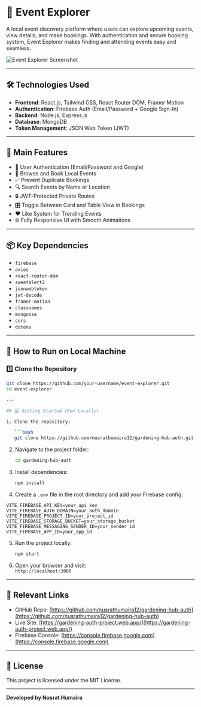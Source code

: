 # 🎉 Event Explorer

A local event discovery platform where users can explore upcoming events, view details, and make bookings. With authentication and secure booking system, Event Explorer makes finding and attending events easy and seamless.

![Event Explorer Screenshot](./screenshot.png) <!-- তোমার স্ক্রিনশটের রিলেটিভ পাথ/লিংক দাও এখানে -->

---

## 🛠️ Technologies Used

- **Frontend**: React.js, Tailwind CSS, React Router DOM, Framer Motion  
- **Authentication**: Firebase Auth (Email/Password + Google Sign-In)  
- **Backend**: Node.js, Express.js  
- **Database**: MongoDB  
- **Token Management**: JSON Web Token (JWT)

---

## 🚀 Main Features

- 🔐 User Authentication (Email/Password and Google)
- 📅 Browse and Book Local Events
- ✅ Prevent Duplicate Bookings
- 🔍 Search Events by Name or Location
- 🔒 JWT-Protected Private Routes
- 🎛️ Toggle Between Card and Table View in Bookings
- ❤️ Like System for Trending Events
- 🌐 Fully Responsive UI with Smooth Animations

---

## 📦 Key Dependencies

- `firebase`  
- `axios`  
- `react-router-dom`  
- `sweetalert2`  
- `jsonwebtoken`  
- `jwt-decode`  
- `framer-motion`  
- `classnames`  
- `mongoose`  
- `cors`  
- `dotenv`

---

## 🧪 How to Run on Local Machine

### 1️⃣ Clone the Repository

```bash
git clone https://github.com/your-username/event-explorer.git
cd event-explorer

---

## 💻 Getting Started (Run Locally)

1. Clone the repository:

   ```bash
   git clone https://github.com/nusrathumaira12/gardening-hub-auth.git
   ```

2. Navigate to the project folder:

   ```bash
   cd gardening-hub-auth
   ```

3. Install dependencies:

   ```bash
   npm install
   ```

4. Create a `.env` file in the root directory and add your Firebase config:

```env
VITE_FIREBASE_API_KEY=your_api_key
VITE_FIREBASE_AUTH_DOMAIN=your_auth_domain
VITE_FIREBASE_PROJECT_ID=your_project_id
VITE_FIREBASE_STORAGE_BUCKET=your_storage_bucket
VITE_FIREBASE_MESSAGING_SENDER_ID=your_sender_id
VITE_FIREBASE_APP_ID=your_app_id
```

5. Run the project locally:

   ```bash
   npm start
   ```

6. Open your browser and visit:  
   `http://localhost:3000`

---

## 🔗 Relevant Links

- GitHub Repo: [https://github.com/nusrathumaira12/gardening-hub-auth](https://github.com/nusrathumaira12/gardening-hub-auth)  
- Live Site: [https://gardening-auth-project.web.app/](https://gardening-auth-project.web.app/)  
- Firebase Console: [https://console.firebase.google.com](https://console.firebase.google.com)  

---

## 📄 License

This project is licensed under the MIT License.

---

**Developed by Nusrat Humaira**
